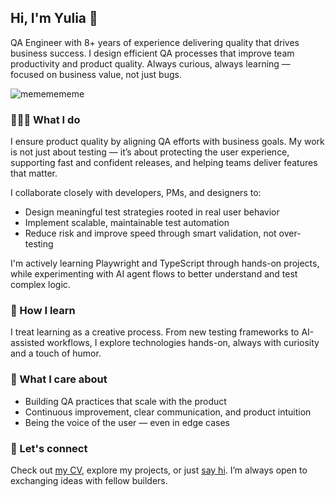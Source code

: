 ## Hi, I'm Yulia 👋

QA Engineer with 8+ years of experience delivering quality that drives business success.
I design efficient QA processes that improve team productivity and product quality. Always curious, always learning — focused on business value, not just bugs.

![mememememe](https://github.com/novikova-y/novikova-y/assets/13204038/db196163-f7c3-48a0-a70f-5a6c5bd5f9bf)

### 👩🏻‍💻 What I do
I ensure product quality by aligning QA efforts with business goals.
My work is not just about testing — it’s about protecting the user experience, supporting fast and confident releases, and helping teams deliver features that matter.

I collaborate closely with developers, PMs, and designers to:
- Design meaningful test strategies rooted in real user behavior  
- Implement scalable, maintainable test automation  
- Reduce risk and improve speed through smart validation, not over-testing

I'm actively learning Playwright and TypeScript through hands-on projects, while experimenting with AI agent flows to better understand and test complex logic.

### 🧠 How I learn
I treat learning as a creative process. From new testing frameworks to AI-assisted workflows, I explore technologies hands-on, always with curiosity and a touch of humor.

### 🎯 What I care about
- Building QA practices that scale with the product  
- Continuous improvement, clear communication, and product intuition  
- Being the voice of the user — even in edge cases  

### 🤝 Let's connect

Check out [my CV](https://github.com/user-attachments/files/21315271/Yulia.Novikova.CV.pdf), explore my projects, or just [say hi](https://www.linkedin.com/in/yulia-s-novikova/). I’m always open to exchanging ideas with fellow builders.
